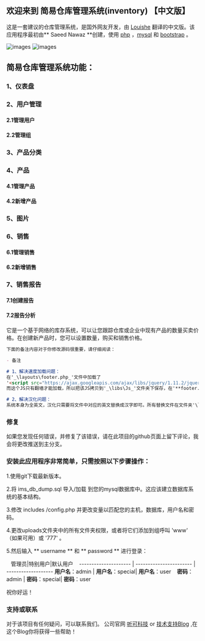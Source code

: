 ## 欢迎来到 简易仓库管理系统(inventory) 【中文版】

这是一套建议的仓库管理系统，是国外网友开发，由 [Louishe](https:www.louishe.com) 翻译的中文版。该应用程序最初由** Saeed Nawaz **创建，使用 [php](http:php.net) ，[mysql](https:www.mysql.com) 和 [bootstrap](http:getbootstrap.com) 。

![images](https://www.louishe.com/wp-content/uploads/2019/04/12.png)
![images](https://www.louishe.com/wp-content/uploads/2019/04/13.png)

## 简易仓库管理系统功能：

### 1、仪表盘
### 2、用户管理
#### 2.1管理用户
#### 2.2管理组
### 3、产品分类
### 4、产品
#### 4.1管理产品
#### 4.2新增产品
### 5、图片
### 6、销售
#### 6.1管理销售
#### 6.2新增销售
### 7、销售报告
#### 7.1创建报告
#### 7.2报告分析

它是一个基于网络的库存系统，可以让您跟踪仓库或企业中现有产品的数量买卖价格。在创建新产品时，您可以设置数量，购买和销售价格。

```markdown
下面的备注内容对于你修改源码很重要，请仔细阅读：

- 备注

# 1、解决速度加载问题：
在'_\layouts\footer.php_'文件中加载了
'<script src="https://ajax.googleapis.com/ajax/libs/jquery/1.11.2/jquery.min.js"></script>'，
而这个JS只有翻墙才能加载，所以把该JS拷贝到'_\libs\Js_'文件夹下保存，在'**footer.php**'中引用本地的'**jquery.min.js**'。

# 2、解决汉化问题：
系统本身为全英文，汉化只需要将文件中对应的英文替换成汉字即可。所有替换文件在文件夹'\layouts\'和根目录中。

```

### 修复

如果您发现任何错误，并修复了该错误，请在此项目的github页面上留下评论，我会将更改推送到主分支。


### 安装此应用程序非常简单，只需按照以下步骤操作：

1.使用git下载最新版本。

2.将 ims_db_dump.sql 导入/加载 到您的mysql数据库中。这应该建立数据库系统的基本结构。

3.修改 includes /config.php 并更改变量以匹配您的主机，数据库，用户名和密码。

4.更改uploads文件夹中的所有文件夹权限，或者将它们添加到组呼叫 'www' （如果可用）或 '777' 。

5.然后输入 ** username ** 和 ** password ** 进行登录：

   管理员|特别用户|默认用户
   --------------------- | ----------------------- | -------------------
   **用户名**：admin | **用户名**：special| **用户名**：user
   **密码**：admin | **密码**：special| **密码**：user

祝你好运！

### 支持或联系

对于该项目有任何疑问，可以联系我们。 公司官网 [听可科技](https:www.tkwlkj.com) or [技术支持Blog](https:louishe.com) ,在这个Blog你将获得一些帮助！
